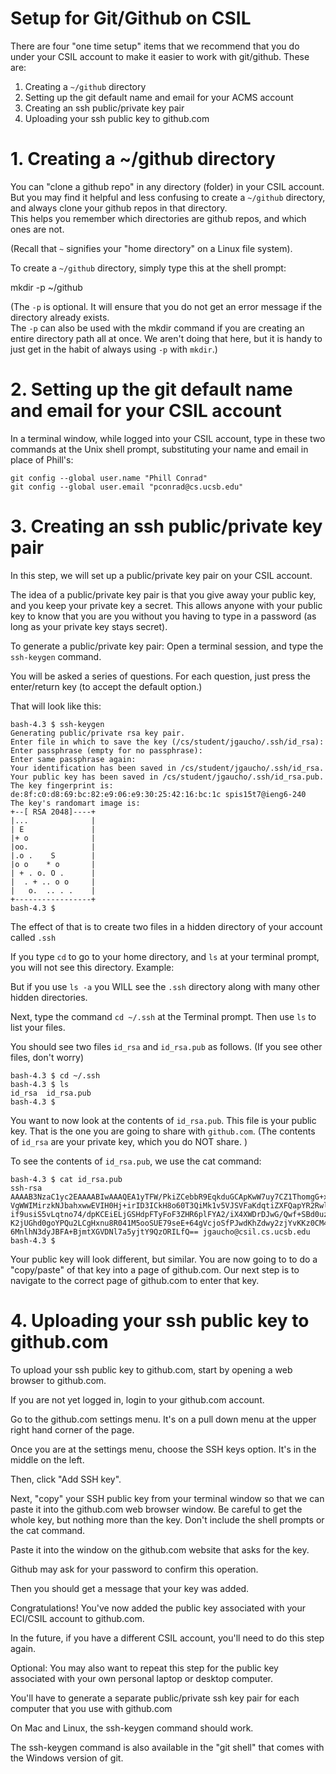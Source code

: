 # Setup for Git/Github on CSIL

There are four "one time setup" items that we recommend that you do under your CSIL account to make it easier to work with git/github. 
These are:

1. Creating a `~/github` directory
1. Setting up the git default name and email for your ACMS account
1. Creating an ssh public/private key pair
1. Uploading your ssh public key to github.com


# 1.  Creating a ~/github directory

You can "clone a github repo" in any directory (folder) in your CSIL account.  But you may find it helpful and less 
confusing to create a `~/github` directory, and always clone your github repos in that directory.  
This helps you remember which directories are github repos, and which ones are not.

(Recall that `~` signifies your "home directory" on a Linux file system).

To create a `~/github` directory, simply type this at the shell prompt:

 mkdir -p ~/github

(The `-p` is optional.  It will ensure that you do not get an error message if the directory already exists.  
The `-p` can also be used with the mkdir command if you are creating an entire 
directory path all at once.  We aren't doing that here, but it is handy to 
just get in the habit of always using `-p` with `mkdir`.)

# 2. Setting up the git default name and email for your CSIL account

In a terminal window, while logged into your CSIL account, type in these two commands at the Unix shell prompt, 
substituting your name and email in place of Phill's:

```
git config --global user.name "Phill Conrad"
git config --global user.email "pconrad@cs.ucsb.edu"
```

# 3. Creating an ssh public/private key pair

In this step, we will set up a public/private key pair on your CSIL account. 

The idea of a public/private key pair is that you give away your public key, and you keep your private key a secret. 
This allows anyone with your public key to know that you are you without you having to type in a password 
(as long as your private key stays secret).

To generate a public/private key pair: Open a terminal session, and type the `ssh-keygen` command.

You will be asked a series of questions. For each question, just press the enter/return key (to accept the default option.)

That will look like this:
```
bash-4.3 $ ssh-keygen
Generating public/private rsa key pair.
Enter file in which to save the key (/cs/student/jgaucho/.ssh/id_rsa): 
Enter passphrase (empty for no passphrase): 
Enter same passphrase again: 
Your identification has been saved in /cs/student/jgaucho/.ssh/id_rsa.
Your public key has been saved in /cs/student/jgaucho/.ssh/id_rsa.pub.
The key fingerprint is:
de:8f:c0:d8:69:bc:82:e9:06:e9:30:25:42:16:bc:1c spis15t7@ieng6-240
The key's randomart image is:
+--[ RSA 2048]----+
|...              |
| E               |
|+ o              |
|oo.              |
|.o .    S        |
|o o    * o       |
| + . o. O .      |
|  . + .. o o     |
|   o.  .. . .    |
+-----------------+
bash-4.3 $
```


The effect of that is to create two files in a hidden directory of your account called `.ssh` 

If you type `cd` to go to your home directory, and `ls` at your terminal prompt, you will not see this directory. Example:

But if you use `ls -a` you WILL see the `.ssh` directory along with many other hidden directories.

Next, type the command `cd ~/.ssh` at the Terminal prompt.   Then use `ls` to list your files.

You should see two files `id_rsa` and `id_rsa.pub` as follows. (If you see other files, don't worry)

```
bash-4.3 $ cd ~/.ssh
bash-4.3 $ ls
id_rsa  id_rsa.pub
bash-4.3 $  
```

You want to now look at the contents of `id_rsa.pub`.  This file is your public key. 
That is the one you are going to share with `github.com`. (The contents of `id_rsa` are your private key, which you do NOT share. )

To see the contents of `id_rsa.pub`, we use the cat command:

```
bash-4.3 $ cat id_rsa.pub
ssh-rsa AAAAB3NzaC1yc2EAAAABIwAAAQEA1yTFW/PkiZCebbR9EqkduGCApKwW7uy7CZ1ThomgG+xZs
VgWWIMirzkNJbahxwwEVIH0Hj+irID3ICkH8o60T3QiMk1v5VJSVFaKdqtiZXFQapYR2Rwln1wf2XXBCT/cdVW
if9usiS5vLqtno74/dpKCEiELjGSHdpFTyFoF3ZHR6plFYA2/iX4XWDrDJwG/Qwf+SBd0uzIy7CpFrQK+9kMWDr
K2jUGhd0goYPQu2LCgHxnu8R041M5ooSUE79seE+64gVcjoSfPJwdKhZdwy2zjYvKKz0CM4w3ysPbOpr1FkT
6MnlhN3dyJBFA+BjmtXGVDNl7a5yjtY9QzORILfQ== jgaucho@csil.cs.ucsb.edu
bash-4.3 $ 
```


Your public key will look different, but similar. You are now going to to do a "copy/paste" of that key into a page of github.com. 
Our next step is to navigate to the correct page of github.com to enter that key.


# 4. Uploading your ssh public key to github.com

To upload your ssh public key to github.com, start by opening a web browser to github.com.  

If you are not yet logged in, login to your github.com account.   

Go to the github.com settings menu.  It's on a pull down menu at the upper right hand corner of the page.

Once you are at the settings menu, choose  the SSH keys option. It's in the middle on the left.  

Then, click "Add SSH key".

Next, "copy" your SSH public key from your terminal window so that we can paste it into the github.com web browser window. Be careful to get the whole key, but nothing more than the key. Don't include the shell prompts or the cat command.

Paste it into the window on the github.com website that asks for the key.

Github may ask for your password to confirm this operation.

Then you should get a message that your key was added.

Congratulations! You've now added the public key associated with your ECI/CSIL account to github.com.

In the future, if you have a different CSIL account, you'll need to do this step again.

Optional: You may also want to repeat this step for the public key associated with your own personal laptop or desktop computer.

You'll have to generate a separate public/private ssh key pair for each computer that you use with github.com

On Mac and Linux, the ssh-keygen command should work.

The ssh-keygen command is also available in the "git shell" that comes with the Windows version of git.
